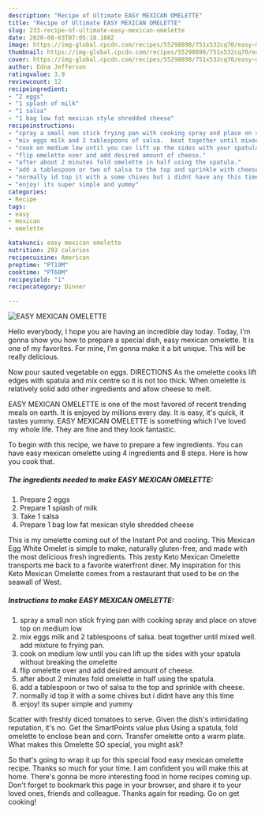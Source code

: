 ```yaml
---
description: "Recipe of Ultimate EASY MEXICAN OMELETTE"
title: "Recipe of Ultimate EASY MEXICAN OMELETTE"
slug: 233-recipe-of-ultimate-easy-mexican-omelette
date: 2020-08-03T07:05:18.108Z
image: https://img-global.cpcdn.com/recipes/55298898/751x532cq70/easy-mexican-omelette-recipe-main-photo.jpg
thumbnail: https://img-global.cpcdn.com/recipes/55298898/751x532cq70/easy-mexican-omelette-recipe-main-photo.jpg
cover: https://img-global.cpcdn.com/recipes/55298898/751x532cq70/easy-mexican-omelette-recipe-main-photo.jpg
author: Edna Jefferson
ratingvalue: 3.9
reviewcount: 12
recipeingredient:
- "2 eggs"
- "1 splash of milk"
- "1 salsa"
- "1 bag low fat mexican style shredded cheese"
recipeinstructions:
- "spray a small non stick frying pan with cooking spray and place on stove top on medium low"
- "mix eggs milk and 2 tablespoons of salsa.  beat together until mixed well.  add mixture to frying pan."
- "cook on medium low until you can lift up the sides with your spatula without breaking the omelette"
- "flip omelette over and add desired amount of cheese."
- "after about 2 minutes fold omelette in half using the spatula."
- "add a tablespoon or two of salsa to the top and sprinkle with cheese."
- "normally id top it with a some chives but i didnt have any this time"
- "enjoy! its super simple and yummy"
categories:
- Recipe
tags:
- easy
- mexican
- omelette

katakunci: easy mexican omelette 
nutrition: 293 calories
recipecuisine: American
preptime: "PT19M"
cooktime: "PT60M"
recipeyield: "1"
recipecategory: Dinner

---
```



![EASY MEXICAN OMELETTE](https://img-global.cpcdn.com/recipes/55298898/751x532cq70/easy-mexican-omelette-recipe-main-photo.jpg)

Hello everybody, I hope you are having an incredible day today. Today, I'm gonna show you how to prepare a special dish, easy mexican omelette. It is one of my favorites. For mine, I'm gonna make it a bit unique. This will be really delicious.

Now pour sauted vegetable on eggs. DIRECTIONS As the omelette cooks lift edges with spatula and mix centre so it is not too thick. When omelette is relatively solid add other ingredients and allow cheese to melt.

EASY MEXICAN OMELETTE is one of the most favored of recent trending meals on earth. It is enjoyed by millions every day. It is easy, it's quick, it tastes yummy. EASY MEXICAN OMELETTE is something which I've loved my whole life. They are fine and they look fantastic.


To begin with this recipe, we have to prepare a few ingredients. You can have easy mexican omelette using 4 ingredients and 8 steps. Here is how you cook that.

<!--inarticleads1-->

##### The ingredients needed to make EASY MEXICAN OMELETTE:

1. Prepare 2 eggs
1. Prepare 1 splash of milk
1. Take 1 salsa
1. Prepare 1 bag low fat mexican style shredded cheese


This is my omelette coming out of the Instant Pot and cooling. This Mexican Egg White Omelet is simple to make, naturally gluten-free, and made with the most delicious fresh ingredients. This zesty Keto Mexican Omelette transports me back to a favorite waterfront diner. My inspiration for this Keto Mexican Omelette comes from a restaurant that used to be on the seawall of West. 

<!--inarticleads2-->

##### Instructions to make EASY MEXICAN OMELETTE:

1. spray a small non stick frying pan with cooking spray and place on stove top on medium low
1. mix eggs milk and 2 tablespoons of salsa.  beat together until mixed well.  add mixture to frying pan.
1. cook on medium low until you can lift up the sides with your spatula without breaking the omelette
1. flip omelette over and add desired amount of cheese.
1. after about 2 minutes fold omelette in half using the spatula.
1. add a tablespoon or two of salsa to the top and sprinkle with cheese.
1. normally id top it with a some chives but i didnt have any this time
1. enjoy! its super simple and yummy


Scatter with freshly diced tomatoes to serve. Given the dish&#39;s intimidating reputation, it&#39;s no. Get the SmartPoints value plus Using a spatula, fold omelette to enclose bean and corn. Transfer omelette onto a warm plate. What makes this Omelette SO special, you might ask? 

So that's going to wrap it up for this special food easy mexican omelette recipe. Thanks so much for your time. I am confident you will make this at home. There's gonna be more interesting food in home recipes coming up. Don't forget to bookmark this page in your browser, and share it to your loved ones, friends and colleague. Thanks again for reading. Go on get cooking!
